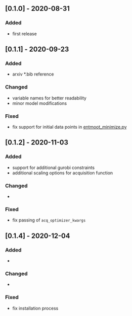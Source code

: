 ## [0.1.0] - 2020-08-31
 
### Added
   
- first release
 
## [0.1.1] - 2020-09-23
 
### Added
- arxiv *.bib reference

### Changed
- variable names for better readability
- minor model modifications

### Fixed
- fix support for initial data points in [entmoot_minimize.py](https://github.com/cog-imperial/entmoot/blob/master/entmoot/optimizer/entmoot_minimize.py)

## [0.1.2] - 2020-11-03
 
### Added
- support for additional gurobi constraints
- additional scaling options for acquisition function

### Changed
- 

### Fixed
- fix passing of `acq_optimizer_kwargs`

## [0.1.4] - 2020-12-04 
 
### Added
- 

### Changed
- 

### Fixed
- fix installation process
